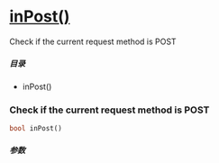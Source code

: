 [inPost()](http://twinh.github.com/widget/api/inPost)
=====================================================

Check if the current request method is POST

##### 目录
* inPost()

### Check if the current request method is POST
```php
bool inPost()
```

##### 参数

